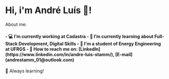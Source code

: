 <h1>
Hi, i'm André Luís 👋! 
</h1>


About me:
<h4> 
- 💻 I’m currently working at Cadastra
- 📝 I’m currently learning about Full-Stack Development, Digital Skills
- 🚀 I'm a student of Energy Engineering at UFRGS 
- 👯 How to reach me on: [Linkedln](https://www.linkedin.com/in/andre-luis-stamm/), [E-mail](andrestamm_01@outlook.com)
 </h4>







🚀 Always learning!
